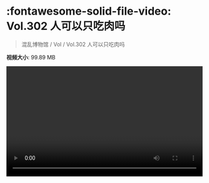 # :fontawesome-solid-file-video: Vol.302 人可以只吃肉吗

> 混乱博物馆 / Vol / Vol.302 人可以只吃肉吗

**视频大小**: 99.89 MB

<video id="V-219d0e41a4e3308299d7f39cd413de57" width="512" height="288" preload="none" playsinline webkit-playsinline></video>